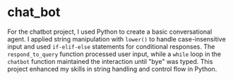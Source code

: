 # chat_bot
For the chatbot project, I used Python to create a basic conversational agent. I applied string manipulation with `lower()` to handle case-insensitive input and used `if-elif-else` statements for conditional responses. The `respond_to_query` function processed user input, while a `while` loop in the `chatbot` function maintained the interaction until "bye" was typed. This project enhanced my skills in string handling and control flow in Python.
